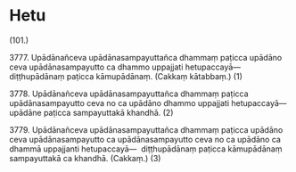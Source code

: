# Hetu

(101.)

3777\. Upādānañceva upādānasampayuttañca dhammaṃ paṭicca upādāno ceva upādānasampayutto ca dhammo uppajjati hetupaccayā—  diṭṭhupādānaṃ paṭicca kāmupādānaṃ. (Cakkaṃ kātabbaṃ.) (1)

3778\. Upādānañceva upādānasampayuttañca dhammaṃ paṭicca upādānasampayutto ceva no ca upādāno dhammo uppajjati hetupaccayā—  upādāne paṭicca sampayuttakā khandhā. (2)

3779\. Upādānañceva upādānasampayuttañca dhammaṃ paṭicca upādāno ceva upādānasampayutto ca upādānasampayutto ceva no ca upādāno ca dhammā uppajjanti hetupaccayā—  diṭṭhupādānaṃ paṭicca kāmupādānaṃ sampayuttakā ca khandhā. (Cakkaṃ.) (3)

